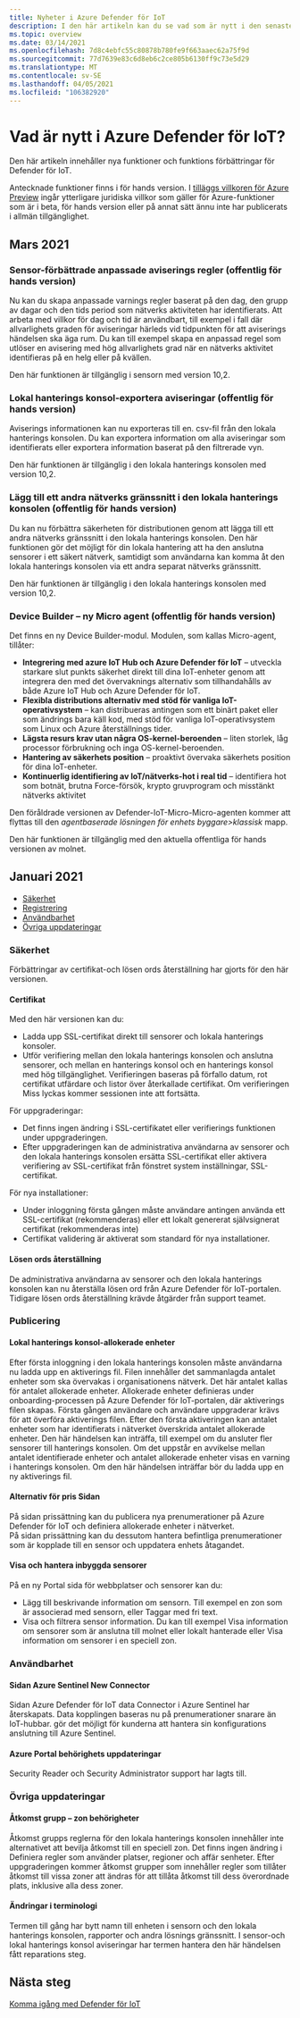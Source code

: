 ```yaml
---
title: Nyheter i Azure Defender för IoT
description: I den här artikeln kan du se vad som är nytt i den senaste versionen av Defender för IoT.
ms.topic: overview
ms.date: 03/14/2021
ms.openlocfilehash: 7d8c4ebfc55c80878b780fe9f663aaec62a75f9d
ms.sourcegitcommit: 77d7639e83c6d8eb6c2ce805b6130ff9c73e5d29
ms.translationtype: MT
ms.contentlocale: sv-SE
ms.lasthandoff: 04/05/2021
ms.locfileid: "106382920"
---
```

# <a name="whats-new-in-azure-defender-for-iot"></a>Vad är nytt i Azure Defender för IoT?

Den här artikeln innehåller nya funktioner och funktions förbättringar för Defender för IoT.

Antecknade funktioner finns i för hands version. I [tilläggs villkoren för Azure Preview](https://azure.microsoft.com/support/legal/preview-supplemental-terms/) ingår ytterligare juridiska villkor som gäller för Azure-funktioner som är i beta, för hands version eller på annat sätt ännu inte har publicerats i allmän tillgänglighet.
## <a name="march-2021"></a>Mars 2021

### <a name="sensor---enhanced-custom-alert-rules-public-preview"></a>Sensor-förbättrade anpassade aviserings regler (offentlig för hands version)

Nu kan du skapa anpassade varnings regler baserat på den dag, den grupp av dagar och den tids period som nätverks aktiviteten har identifierats.  Att arbeta med villkor för dag och tid är användbart, till exempel i fall där allvarlighets graden för aviseringar härleds vid tidpunkten för att aviserings händelsen ska äga rum. Du kan till exempel skapa en anpassad regel som utlöser en avisering med hög allvarlighets grad när en nätverks aktivitet identifieras på en helg eller på kvällen.

Den här funktionen är tillgänglig i sensorn med version 10,2.

### <a name="on-premises-management-console---export-alerts-public-preview"></a>Lokal hanterings konsol-exportera aviseringar (offentlig för hands version)

Aviserings informationen kan nu exporteras till en. csv-fil från den lokala hanterings konsolen. Du kan exportera information om alla aviseringar som identifierats eller exportera information baserat på den filtrerade vyn.

Den här funktionen är tillgänglig i den lokala hanterings konsolen med version 10,2.

### <a name="add-second-network-interface-to-on-premises-management-console-public-preview"></a>Lägg till ett andra nätverks gränssnitt i den lokala hanterings konsolen (offentlig för hands version)

Du kan nu förbättra säkerheten för distributionen genom att lägga till ett andra nätverks gränssnitt i den lokala hanterings konsolen. Den här funktionen gör det möjligt för din lokala hantering att ha den anslutna sensorer i ett säkert nätverk, samtidigt som användarna kan komma åt den lokala hanterings konsolen via ett andra separat nätverks gränssnitt.

Den här funktionen är tillgänglig i den lokala hanterings konsolen med version 10,2.
### <a name="device-builder---new-micro-agent-public-preview"></a>Device Builder – ny Micro agent (offentlig för hands version)

Det finns en ny Device Builder-modul. Modulen, som kallas Micro-agent, tillåter:

- **Integrering med azure IoT Hub och Azure Defender för IoT** – utveckla starkare slut punkts säkerhet direkt till dina IoT-enheter genom att integrera den med det övervaknings alternativ som tillhandahålls av både Azure IoT Hub och Azure Defender för IoT.
- **Flexibla distributions alternativ med stöd för vanliga IoT-operativsystem** – kan distribueras antingen som ett binärt paket eller som ändrings bara käll kod, med stöd för vanliga IoT-operativsystem som Linux och Azure återställnings tider.
- **Lägsta resurs krav utan några OS-kernel-beroenden** – liten storlek, låg processor förbrukning och inga OS-kernel-beroenden.
- **Hantering av säkerhets position** – proaktivt övervaka säkerhets position för dina IoT-enheter.
- **Kontinuerlig identifiering av IoT/nätverks-hot i real tid** – identifiera hot som botnät, brutna Force-försök, krypto gruvprogram och misstänkt nätverks aktivitet

Den föråldrade versionen av Defender-IoT-Micro-Micro-agenten kommer att flyttas till den *agentbaserade lösningen för enhets byggare>klassisk* mapp.

Den här funktionen är tillgänglig med den aktuella offentliga för hands versionen av molnet.

## <a name="january-2021"></a>Januari 2021

- [Säkerhet](#security)
- [Registrering](#onboarding)
- [Användbarhet](#usability)
- [Övriga uppdateringar](#other-updates)
### <a name="security"></a>Säkerhet

Förbättringar av certifikat-och lösen ords återställning har gjorts för den här versionen.

#### <a name="certificates"></a>Certifikat
  
Med den här versionen kan du:

- Ladda upp SSL-certifikat direkt till sensorer och lokala hanterings konsoler.
- Utför verifiering mellan den lokala hanterings konsolen och anslutna sensorer, och mellan en hanterings konsol och en hanterings konsol med hög tillgänglighet. Verifieringen baseras på förfallo datum, rot certifikat utfärdare och listor över återkallade certifikat.  Om verifieringen Miss lyckas kommer sessionen inte att fortsätta.

För uppgraderingar:

- Det finns ingen ändring i SSL-certifikatet eller verifierings funktionen under uppgraderingen.
- Efter uppgraderingen kan de administrativa användarna av sensorer och den lokala hanterings konsolen ersätta SSL-certifikat eller aktivera verifiering av SSL-certifikat från fönstret system inställningar, SSL-certifikat.  

För nya installationer:

- Under inloggning första gången måste användare antingen använda ett SSL-certifikat (rekommenderas) eller ett lokalt genererat självsignerat certifikat (rekommenderas inte)
- Certifikat validering är aktiverat som standard för nya installationer.

#### <a name="password-recovery"></a>Lösen ords återställning
  
De administrativa användarna av sensorer och den lokala hanterings konsolen kan nu återställa lösen ord från Azure Defender för IoT-portalen. Tidigare lösen ords återställning krävde åtgärder från support teamet.

### <a name="onboarding"></a>Publicering

#### <a name="on-premises-management-console---committed-devices"></a>Lokal hanterings konsol-allokerade enheter

Efter första inloggning i den lokala hanterings konsolen måste användarna nu ladda upp en aktiverings fil. Filen innehåller det sammanlagda antalet enheter som ska övervakas i organisationens nätverk. Det här antalet kallas för antalet allokerade enheter.
Allokerade enheter definieras under onboarding-processen på Azure Defender för IoT-portalen, där aktiverings filen skapas.
Första gången användare och användare uppgraderar krävs för att överföra aktiverings filen.
Efter den första aktiveringen kan antalet enheter som har identifierats i nätverket överskrida antalet allokerade enheter. Den här händelsen kan inträffa, till exempel om du ansluter fler sensorer till hanterings konsolen. Om det uppstår en avvikelse mellan antalet identifierade enheter och antalet allokerade enheter visas en varning i hanterings konsolen. Om den här händelsen inträffar bör du ladda upp en ny aktiverings fil.

#### <a name="pricing-page-options"></a>Alternativ för pris Sidan

På sidan prissättning kan du publicera nya prenumerationer på Azure Defender för IoT och definiera allokerade enheter i nätverket.  
På sidan prissättning kan du dessutom hantera befintliga prenumerationer som är kopplade till en sensor och uppdatera enhets åtagandet.

#### <a name="view-and-manage-onboarded-sensors"></a>Visa och hantera inbyggda sensorer

På en ny Portal sida för webbplatser och sensorer kan du:

- Lägg till beskrivande information om sensorn. Till exempel en zon som är associerad med sensorn, eller Taggar med fri text.
- Visa och filtrera sensor information. Du kan till exempel Visa information om sensorer som är anslutna till molnet eller lokalt hanterade eller Visa information om sensorer i en speciell zon.  

### <a name="usability"></a>Användbarhet

#### <a name="azure-sentinel-new-connector-page"></a>Sidan Azure Sentinel New Connector

Sidan Azure Defender för IoT data Connector i Azure Sentinel har återskapats. Data kopplingen baseras nu på prenumerationer snarare än IoT-hubbar. gör det möjligt för kunderna att hantera sin konfigurations anslutning till Azure Sentinel.

#### <a name="azure-portal-permission-updates"></a>Azure Portal behörighets uppdateringar  

Security Reader och Security Administrator support har lagts till.

### <a name="other-updates"></a>Övriga uppdateringar

#### <a name="access-group---zone-permissions"></a>Åtkomst grupp – zon behörigheter
  
Åtkomst grupps reglerna för den lokala hanterings konsolen innehåller inte alternativet att bevilja åtkomst till en speciell zon. Det finns ingen ändring i Definiera regler som använder platser, regioner och affär senheter.   Efter uppgraderingen kommer åtkomst grupper som innehåller regler som tillåter åtkomst till vissa zoner att ändras för att tillåta åtkomst till dess överordnade plats, inklusive alla dess zoner.

#### <a name="terminology-changes"></a>Ändringar i terminologi

Termen till gång har bytt namn till enheten i sensorn och den lokala hanterings konsolen, rapporter och andra lösnings gränssnitt.
I sensor-och lokal hanterings konsol aviseringar har termen hantera den här händelsen fått reparations steg.

## <a name="next-steps"></a>Nästa steg

[Komma igång med Defender för IoT](getting-started.md)
